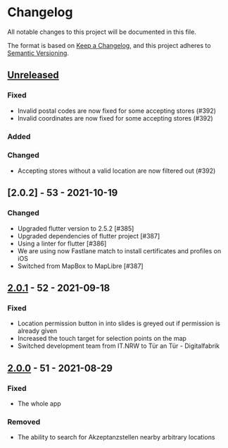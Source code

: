 # Changelog
All notable changes to this project will be documented in this file.

The format is based on [Keep a Changelog](https://keepachangelog.com/en/1.0.0/),
and this project adheres to [Semantic Versioning](https://semver.org/spec/v2.0.0.html).


## [Unreleased]
### Fixed
- Invalid postal codes are now fixed for some accepting stores (#392)
- Invalid coordinates are now fixed for some accepting stores (#392)
### Added
### Changed
- Accepting stores without a valid location are now filtered out (#392)

## [2.0.2] - 53 - 2021-10-19
### Changed
- Upgraded flutter version to 2.5.2 [#385]
- Upgraded dependencies of flutter project [#387]
- Using a linter for flutter [#386]
- We are using now Fastlane match to install certificates and profiles on iOS
- Switched from MapBox to MapLibre [#387]

## [2.0.1] - 52 - 2021-09-18
### Fixed
- Location permission button in into slides is greyed out if permission is already given
- Increased the touch target for selection points on the map
- Switched development team from IT.NRW to Tür an Tür - Digitalfabrik


## [2.0.0] - 51 - 2021-08-29
### Fixed
- The whole app
### Removed
- The ability to search for Akzeptanzstellen nearby arbitrary locations

[Unreleased]: https://github.com/digitalfabrik/ehrenamtskarte/compare/v2.0.1...HEAD
[2.0.1]: https://github.com/digitalfabrik/ehrenamtskarte/compare/v2.0.0...v2.0.1
[2.0.0]: https://github.com/digitalfabrik/ehrenamtskarte/releases/tag/v2.0.0

